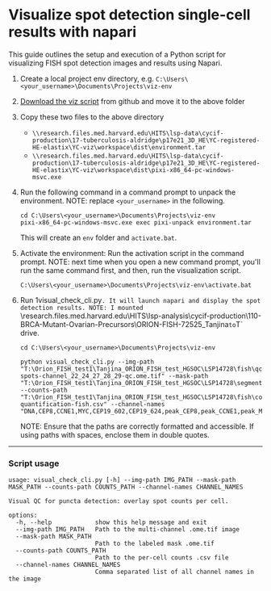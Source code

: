 # Visualize spot detection single-cell results with napari

This guide outlines the setup and execution of a Python script for visualizing
FISH spot detection images and results using Napari.

1. Create a local project env directory, e.g.
   `C:\Users\<your_username>\Documents\Projects\viz-env`

2. [Download the viz
   script](https://github.com/Yu-AnChen/dump/blob/main/2025-05/detect-puncta/visual_check_cli.py)
   from github and move it to the above folder

3. Copy these two files to the above directory
    - `\\research.files.med.harvard.edu\HITS\lsp-data\cycif-production\17-tuberculosis-aldridge\p17e21_3D_HE\YC-registered-HE-elastix\YC-viz\workspace\dist\environment.tar`
    - `\\research.files.med.harvard.edu\HITS\lsp-data\cycif-production\17-tuberculosis-aldridge\p17e21_3D_HE\YC-registered-HE-elastix\YC-viz\workspace\dist\pixi-x86_64-pc-windows-msvc.exe`

4. Run the following command in a command prompt to unpack the environment.
   NOTE: replace `<your_username>` in the following.

   ```
   cd C:\Users\<your_username>\Documents\Projects\viz-env
   pixi-x86_64-pc-windows-msvc.exe exec pixi-unpack environment.tar
   ```

   This will create an `env` folder and `activate.bat`.

5. Activate the environment: Run the activation script in the command prompt.
   NOTE: next time when you open a new command prompt, you'll run the same
   command first, and then, run the visualization script.

   ```
   C:\Users\<your_username>\Documents\Projects\viz-env\activate.bat
   ```

6. Run 1visual_check_cli.py`. It will launch napari and display the spot
   detection results. NOTE: I mounted
   `\\research.files.med.harvard.edu\HITS\lsp-analysis\cycif-production\110-BRCA-Mutant-Ovarian-Precursors\ORION-FISH-72525_Tanjina`
   to `T` drive.

    ```
    cd C:\Users\<your_username>\Documents\Projects\viz-env

    python visual_check_cli.py --img-path "T:\Orion_FISH_test1\Tanjina_ORION_FISH_test_HGSOC\LSP14728\fish\qc\LSP14728_001_A107_P54N_HMS_TK-spots-channel_22_24_27_28_29-qc.ome.tif" --mask-path "T:\Orion_FISH_test1\Tanjina_ORION_FISH_test_HGSOC\LSP14728\segmentation\LSP14728_001_A107_P54N_HMS_TK\nucleiRing.ome.tif" --counts-path "T:\Orion_FISH_test1\Tanjina_ORION_FISH_test_HGSOC\LSP14728\fish\counts\LSP14728-quantification-fish.csv" --channel-names "DNA,CEP8,CCNE1,MYC,CEP19_602,CEP19_624,peak_CEP8,peak_CCNE1,peak_MYC,peak_CEP19_602,peak_CEP19_624"
    ```

    NOTE: Ensure that the paths are correctly formatted and accessible.  If
    using paths with spaces, enclose them in double quotes.

---

### Script usage

```
usage: visual_check_cli.py [-h] --img-path IMG_PATH --mask-path MASK_PATH --counts-path COUNTS_PATH --channel-names CHANNEL_NAMES

Visual QC for puncta detection: overlay spot counts per cell.

options:
  -h, --help            show this help message and exit
  --img-path IMG_PATH   Path to the multi-channel .ome.tif image
  --mask-path MASK_PATH
                        Path to the labeled mask .ome.tif
  --counts-path COUNTS_PATH
                        Path to the per-cell counts .csv file
  --channel-names CHANNEL_NAMES
                        Comma separated list of all channel names in the image
```
